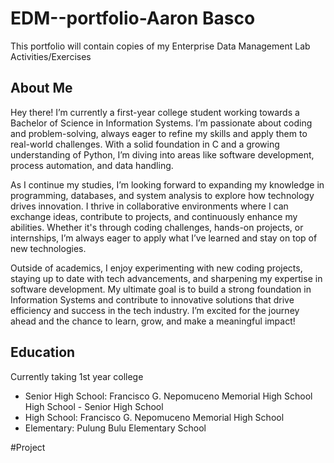 # EDM--portfolio-Aaron Basco
This portfolio will contain copies of my Enterprise Data Management Lab Activities/Exercises

## About Me
Hey there! I’m currently a first-year college student working towards a Bachelor of Science in Information Systems. I’m passionate about coding and problem-solving, always eager to refine my skills and apply them to real-world challenges. With a solid foundation in C and a growing understanding of Python, I’m diving into areas like software development, process automation, and data handling.

As I continue my studies, I’m looking forward to expanding my knowledge in programming, databases, and system analysis to explore how technology drives innovation. I thrive in collaborative environments where I can exchange ideas, contribute to projects, and continuously enhance my abilities. Whether it's through coding challenges, hands-on projects, or internships, I’m always eager to apply what I’ve learned and stay on top of new technologies.

Outside of academics, I enjoy experimenting with new coding projects, staying up to date with tech advancements, and sharpening my expertise in software development. My ultimate goal is to build a strong foundation in Information Systems and contribute to innovative solutions that drive efficiency and success in the tech industry. I’m excited for the journey ahead and the chance to learn, grow, and make a meaningful impact!

## Education
 Currently taking 1st year college
- Senior High School: Francisco G. Nepomuceno Memorial High School High School - Senior High School
- High School: Francisco G. Nepomuceno Memorial High School
- Elementary: Pulung Bulu Elementary School

#Project
